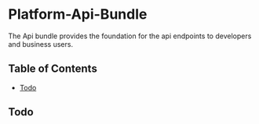 # Platform-Api-Bundle

The Api bundle provides the foundation for the api endpoints to developers and business users.

## Table of Contents

- [Todo](#todo)

## Todo

